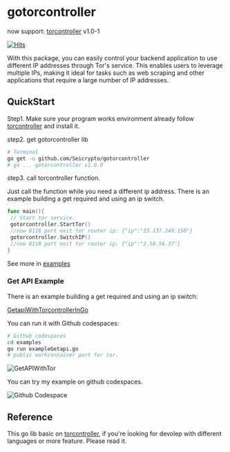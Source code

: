 # gotorcontroller

now support: [torcontroller](https://github.com/Seicrypto/torcontroller) v1.0-1

[![Hits](https://hits.seeyoufarm.com/api/count/incr/badge.svg?url=https%3A%2F%2Fgithub.com%2FSeicrypto%2Fgotorcontroller&count_bg=%2379C83D&title_bg=%23555555&icon=&icon_color=%23E7E7E7&title=hits&edge_flat=false)](https://github.com/Seicrypto/gotorcontroller)

With this package, you can easily control your backend application to use different IP addresses through Tor's service. This enables users to leverage multiple IPs, making it ideal for tasks such as web scraping and other applications that require a large number of IP addresses.

## QuickStart

Step1. Make sure your program works environment already follow [torcontroller](https://github.com/Seicrypto/torcontroller) and install it.

step2. get gotorcontroller lib

```bash
# Terminal
go get -u github.com/Seicrypto/gotorcontroller
# go ... gotorcontroller v1.0.0
```

step3. call torcontroller function.

Just call the function while you need a different ip address. There is an example building a get required and using an ip switch.

```go
func main(){
 // Start tor service.
 gotorcontroller.StartTor()
 //now 8118 port exit tor router ip: {"ip":"23.137.249.150"}
 gotorcontroller.SwitchIP()
 //now 8118 port exit tor router ip: {"ip":"2.58.56.37"}
}
```

See more in [examples](./examples/)

### Get API Example

There is an example building a get required and using an ip switch:

[GetapiWithTorcontrollerInGo](./examples/exampleGetapi.go)

You can run it with Github codespaces:

```bash
# Github codespaces
cd examples
go run exampleGetapi.go
# public workcontainer port for tor.
```

![GetAPIWithTor](https://media.giphy.com/media/v1.Y2lkPTc5MGI3NjExd3h6ZjkyYjd1dDV2ODl2MnozY2k2ejE2YzFoYTYwbnF2dHplY2loeiZlcD12MV9pbnRlcm5hbF9naWZfYnlfaWQmY3Q9Zw/EdJIvL6y5eAWdnJq7k/giphy.gif)

You can try my example on github codespaces.

![Github Codespace](https://media.giphy.com/media/v1.Y2lkPTc5MGI3NjExYjJkY2U3MXp0ZjJuYzh4ejFyb25neHRwNTdweWR3ZzlsOHlmYWhmbCZlcD12MV9pbnRlcm5hbF9naWZfYnlfaWQmY3Q9Zw/tqMK5aGxsyWvOCP9Z5/giphy.gif)

## Reference

This go lib basic on [torcontroller](https://github.com/Seicrypto/torcontroller), if you're looking for devolep with different languages or more feature. Please read it.
